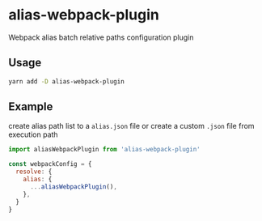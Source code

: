 # alias-webpack-plugin
Webpack alias batch relative paths configuration plugin

## Usage
```bash
yarn add -D alias-webpack-plugin
```

## Example

create alias path list to a `alias.json` file or create a custom `.json` file from execution path
```javascript
import aliasWebpackPlugin from 'alias-webpack-plugin'

const webpackConfig = {
  resolve: {
    alias: {
      ...aliasWebpackPlugin(),
    },
  }
}
```